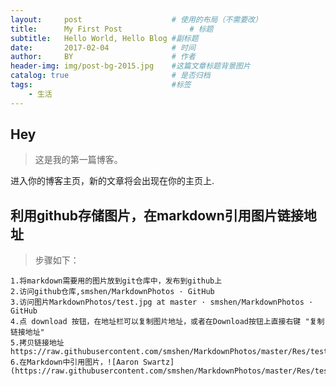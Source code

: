 ```yaml
---
layout:     post   				    # 使用的布局（不需要改）
title:      My First Post 				# 标题 
subtitle:   Hello World, Hello Blog #副标题
date:       2017-02-04				# 时间
author:     BY 						# 作者
header-img: img/post-bg-2015.jpg 	#这篇文章标题背景图片
catalog: true 						# 是否归档
tags:								#标签
    - 生活
---
```


## Hey
>这是我的第一篇博客。

进入你的博客主页，新的文章将会出现在你的主页上.

## 利用github存储图片，在markdown引用图片链接地址

 >步骤如下： 


 ```
 1.将markdown需要用的图片放到git仓库中，发布到github上     
 2.访问github仓库,smshen/MarkdownPhotos · GitHub 
 3.访问图片MarkdownPhotos/test.jpg at master · smshen/MarkdownPhotos · GitHub 
 4.点 download 按钮，在地址栏可以复制图片地址，或者在Download按钮上直接右键 "复制链接地址" 
 5.拷贝链接地址https://raw.githubusercontent.com/smshen/MarkdownPhotos/master/Res/test.jpg 
 6.在Markdown中引用图片，![Aaron Swartz](https://raw.githubusercontent.com/smshen/MarkdownPhotos/master/Res/test.jpg)
```
